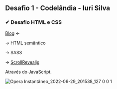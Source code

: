 ## Desafio 1 - Codelândia - Iuri Silva

### ✔ Desafio HTML e CSS

 [Blog](https://joaovittorl.github.io/blog-codelandia/) <-

<p>-> HTML semântico</p>

<p>-> SASS</p>

-> [ScrollRevealjs](https://scrollrevealjs.org)

<p>Através do JavaScript.</p>

![Opera Instantâneo_2022-06-29_201538_127 0 0 1](https://user-images.githubusercontent.com/108017312/176561532-c93779da-2c9a-4d06-a74c-75e7fdb4034f.png)

